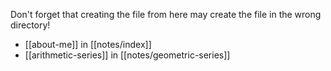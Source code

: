 Don't forget that creating the file from here may create the file in the wrong directory!
- [[about-me]] in [[notes/index]]
- [[arithmetic-series]] in [[notes/geometric-series]]